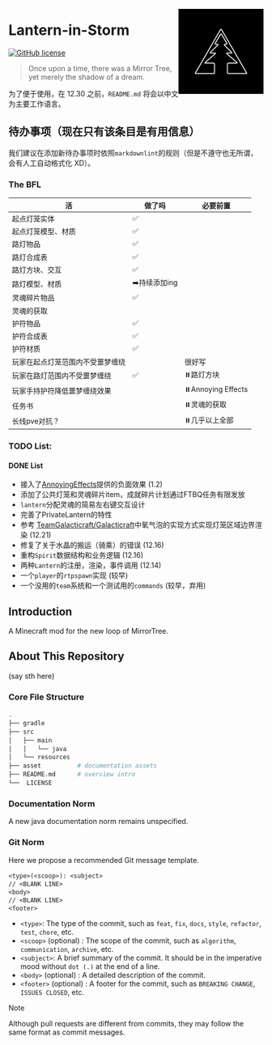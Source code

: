 <a title="MirrorTree Wiki" href="https://wiki.mirror.bearcabbage.top/"><img alt="MirrorTree logo" align="right" height="168" src="/asset/images/logo.svg" width="168"/></a>

# Lantern-in-Storm

[![GitHub license](https://img.shields.io/github/license/BaicaiBear/Lantern-in-Storm
)](https://img.shields.io/github/license/BaicaiBear/Lantern-in-Storm)

> Once upon a time, there was a Mirror Tree, yet merely the shadow of a dream.

为了便于使用，在 12.30 之前，`README.md` 将会以中文为主要工作语言。

## 待办事项（现在只有该条目是有用信息）

我们建议在添加新待办事项时依照`markdownlint`的规则（但是不遵守也无所谓，会有人工自动格式化 XD）。

### The BFL

| 活                               | 做了吗 | 必要前置                              |
| -------------------------------- | ------ | ------------------------------------- |
| 起点灯笼实体                     | ✅      |                                       |
| 起点灯笼模型、材质               |✅  |                                       |
| 路灯物品                         | ✅      |                                       |
| 路灯合成表                       |   ✅     |                            |
| 路灯方块、交互                   |✅        |                         |
| 路灯模型、材质                   | ➡️持续添加ing       |                                       |
| 灵魂碎片物品                     | ✅      |                                       |
| 灵魂的获取                       |        |                                       |
| 护符物品                         | ✅       |                                       |
| 护符合成表                       | ✅       |                            |
| 护符材质                         | ✅       |                                       |
| 玩家在起点灯笼范围内不受噩梦缠绕 |       | 很好写                          |
| 玩家在路灯范围内不受噩梦缠绕     |    ✅    | ⏸️路灯方块                             |
| 玩家手持护符降低噩梦缠绕效果     |        | ⏸️Annoying Effects          |
| 任务书                           |        | ⏸️灵魂的获取 |
| 长线pve对抗？                    |        | ⏸️几乎以上全部                         |



### TODO List:



#### DONE List

- 接入了[AnnoyingEffects](https://github.com/AC-Mnky/AnnoyingEffects)提供的负面效果 (1.2)
- 添加了公共灯笼和灵魂碎片item，成就碎片计划通过FTBQ任务有限发放
- `lantern`分配灵魂的简易左右键交互设计
- 完善了PrivateLantern的特性
- 参考 [TeamGalacticraft/Galacticraft](https://github.com/TeamGalacticraft/Galacticraft/)中氧气泡的实现方式实现灯笼区域边界渲染 (12.21)
- 修复了关于水晶的搬运（骑乘）的错误 (12.16)
- 重构`Spirit`数据结构和业务逻辑 (12.16)
- 两种`Lantern`的注册，渲染，事件调用 (12.14)
- 一个`player`的`rtpspawn`实现 (较早)
- 一个没用的`team`系统和一个测试用的`commands` (较早，弃用)

## Introduction

A Minecraft mod for the new loop of MirrorTree.

## About This Repository

(say sth here)

### Core File Structure

```bash
.
├── gradle
├── src
│   ├── main
│   │   └── java
│   └── resources
├── asset          # documentation assets
├── README.md      # overview intro
└──  LICENSE
```

### Documentation Norm

A new java documentation norm remains unspecified.

### Git Norm

Here we propose a recommended Git message template.

```git
<type>(<scoop>): <subject>
// <BLANK LINE>
<body>
// <BLANK LINE>
<footer>
```

- `<type>`: The type of the commit, such as `feat`, `fix`, `docs`, `style`, `refactor`, `test`, `chore`, etc.
- `<scoop>` (optional) : The scope of the commit, such as `algorithm`, `communication`, `archive`, etc.
- `<subject>`: A brief summary of the commit. It should be in the imperative mood without `dot (.)` at the end of a line.
- `<body>` (optional) : A detailed description of the commit.
- `<footer>` (optional) : A footer for the commit, such as `BREAKING CHANGE`, `ISSUES CLOSED`, etc.

> [!NOTE]
> Although pull requests are different from commits, they may follow the same format as commit messages.
